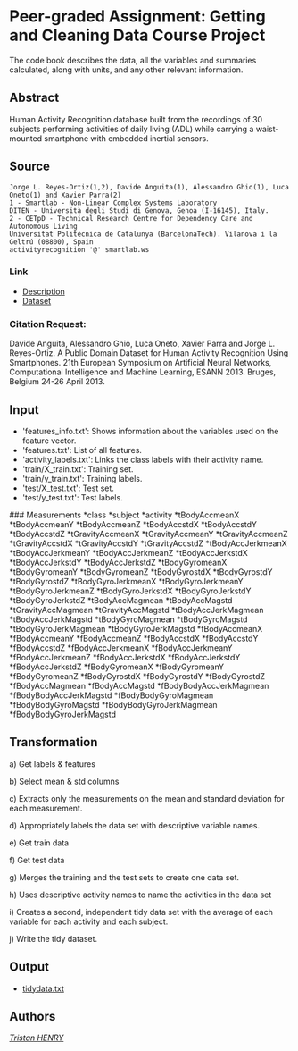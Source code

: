 # Peer-graded Assignment: Getting and Cleaning Data Course Project

The code book describes the data, all the variables and summaries calculated, along with units, and any other relevant information.

## Abstract
Human Activity Recognition database built from the recordings of 30 subjects performing activities of daily living (ADL) while carrying a waist-mounted smartphone with embedded inertial sensors.


## Source

```
Jorge L. Reyes-Ortiz(1,2), Davide Anguita(1), Alessandro Ghio(1), Luca Oneto(1) and Xavier Parra(2)
1 - Smartlab - Non-Linear Complex Systems Laboratory
DITEN - Università degli Studi di Genova, Genoa (I-16145), Italy.
2 - CETpD - Technical Research Centre for Dependency Care and Autonomous Living
Universitat Politècnica de Catalunya (BarcelonaTech). Vilanova i la Geltrú (08800), Spain
activityrecognition '@' smartlab.ws 
```

### Link
* [Description](http://archive.ics.uci.edu/ml/datasets/Human+Activity+Recognition+Using+Smartphones)
* [Dataset]( https://d396qusza40orc.cloudfront.net/getdata%2Fprojectfiles%2FUCI%20HAR%20Dataset.zip )

### Citation Request:
Davide Anguita, Alessandro Ghio, Luca Oneto, Xavier Parra and Jorge L. Reyes-Ortiz. A Public Domain Dataset for Human Activity Recognition Using Smartphones. 21th European Symposium on Artificial Neural Networks, Computational Intelligence and Machine Learning, ESANN 2013. Bruges, Belgium 24-26 April 2013. 

## Input
* 'features_info.txt': Shows information about the variables used on the feature vector.
* 'features.txt': List of all features.
* 'activity_labels.txt': Links the class labels with their activity name.
* 'train/X_train.txt': Training set.
* 'train/y_train.txt': Training labels.
* 'test/X_test.txt': Test set.
* 'test/y_test.txt': Test labels.

### Measurements
*class
*subject
*activity
*tBodyAccmeanX
*tBodyAccmeanY
*tBodyAccmeanZ
*tBodyAccstdX
*tBodyAccstdY
*tBodyAccstdZ
*tGravityAccmeanX
*tGravityAccmeanY
*tGravityAccmeanZ
*tGravityAccstdX
*tGravityAccstdY
*tGravityAccstdZ
*tBodyAccJerkmeanX
*tBodyAccJerkmeanY
*tBodyAccJerkmeanZ
*tBodyAccJerkstdX
*tBodyAccJerkstdY
*tBodyAccJerkstdZ
*tBodyGyromeanX
*tBodyGyromeanY
*tBodyGyromeanZ
*tBodyGyrostdX
*tBodyGyrostdY
*tBodyGyrostdZ
*tBodyGyroJerkmeanX
*tBodyGyroJerkmeanY
*tBodyGyroJerkmeanZ
*tBodyGyroJerkstdX
*tBodyGyroJerkstdY
*tBodyGyroJerkstdZ
*tBodyAccMagmean
*tBodyAccMagstd
*tGravityAccMagmean
*tGravityAccMagstd
*tBodyAccJerkMagmean
*tBodyAccJerkMagstd
*tBodyGyroMagmean
*tBodyGyroMagstd
*tBodyGyroJerkMagmean
*tBodyGyroJerkMagstd
*fBodyAccmeanX
*fBodyAccmeanY
*fBodyAccmeanZ
*fBodyAccstdX
*fBodyAccstdY
*fBodyAccstdZ
*fBodyAccJerkmeanX
*fBodyAccJerkmeanY
*fBodyAccJerkmeanZ
*fBodyAccJerkstdX
*fBodyAccJerkstdY
*fBodyAccJerkstdZ
*fBodyGyromeanX
*fBodyGyromeanY
*fBodyGyromeanZ
*fBodyGyrostdX
*fBodyGyrostdY
*fBodyGyrostdZ
*fBodyAccMagmean
*fBodyAccMagstd
*fBodyBodyAccJerkMagmean
*fBodyBodyAccJerkMagstd
*fBodyBodyGyroMagmean
*fBodyBodyGyroMagstd
*fBodyBodyGyroJerkMagmean
*fBodyBodyGyroJerkMagstd

## Transformation

a) Get labels & features 

b) Select mean & std columns

c) Extracts only the measurements on the mean and standard deviation for each measurement.

d) Appropriately labels the data set with descriptive variable names. 

e) Get train data 

f) Get test data 

g) Merges the training and the test sets to create one data set.

h) Uses descriptive activity names to name the activities in the data set

i) Creates a second, independent tidy data set with the average of each variable for each activity and each subject.

j) Write the tidy dataset.

## Output

* [tidydata.txt](tidydata.txt)

## Authors

[*Tristan HENRY*](https://github.com/tristanry)

